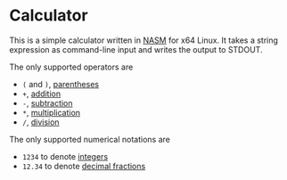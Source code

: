 
# Calculator

This is a simple calculator written in [NASM](https://www.nasm.us) for x64
Linux. It takes a string expression as command-line input and writes the
output to STDOUT.

The only supported operators are

* `(` and `)`, [parentheses](https://en.wikipedia.org/wiki/Bracket_(mathematics))
* `+`, [addition](https://en.wikipedia.org/wiki/Addition)
* `-`, [subtraction](https://en.wikipedia.org/wiki/Subtracion)
* `*`, [multiplication](https://en.wikipedia.org/wiki/Multiplication)
* `/`, [division](https://en.wikipedia.org/wiki/Division_(mathematics))

The only supported numerical notations are

* `1234` to denote [integers](https://en.wikipedia.org/wiki/Integer)
* `12.34` to denote 
[decimal fractions](https://en.wikipedia.org/wiki/Decimal#Decimal_fractions)

